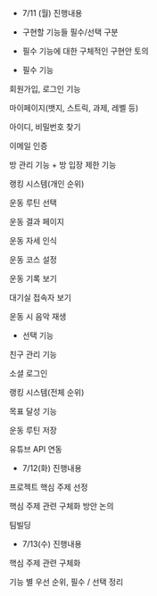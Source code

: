 * 7/11 (월) 진행내용

- 구현할 기능들 필수/선택 구분
- 필수 기능에 대한 구체적인 구현안 토의

- 필수 기능

회원가입, 로그인 기능

마이페이지(뱃지, 스트릭, 과제, 레벨 등)

아이디, 비밀번호 찾기

이메일 인증

방 관리 기능 + 방 입장 제한 기능

랭킹 시스템(개인 순위)

운동 루틴 선택

운동 결과 페이지

운동 자세 인식

운동 코스 설정

운동 기록 보기

대기실 접속자 보기

운동 시 음악 재생




- 선택 기능

친구 관리 기능

소셜 로그인

랭킹 시스템(전체 순위)

목표 달성 기능

운동 루틴 저장

유튜브 API 연동


* 7/12(화) 진행내용

프로젝트 핵심 주제 선정

핵심 주제 관련 구체화 방안 논의

팀빌딩


* 7/13(수) 진행내용

핵심 주제 관련 구체화

기능 별 우선 순위, 필수 / 선택 정리
